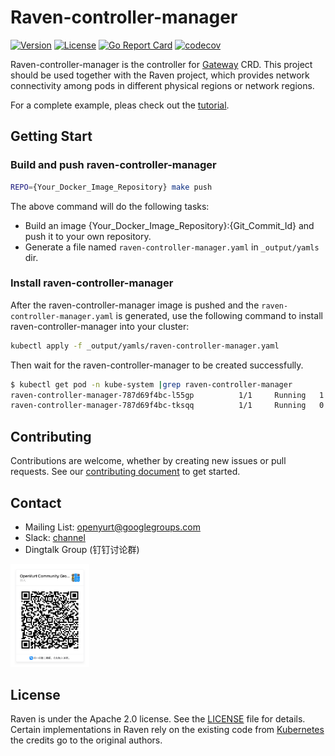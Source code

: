 # Raven-controller-manager

<div align="left">

[![Version](https://img.shields.io/badge/RavenControllerManager-v0.2.0-orange)](https://github.com/openyurtio/raven-controller-manager/releases/tag/v0.2.0)
[![License](https://img.shields.io/badge/license-Apache%202-4EB1BA.svg)](https://www.apache.org/licenses/LICENSE-2.0.html)
[![Go Report Card](https://goreportcard.com/badge/github.com/openyurtio/raven-controller-manager)](https://goreportcard.com/report/github.com/openyurtio/raven-controller-manager)
[![codecov](https://codecov.io/gh/openyurtio/raven-controller-manager/branch/main/graph/badge.svg)](https://codecov.io/gh/openyurtio/raven-controller-manager)
</div>

Raven-controller-manager is the controller for [Gateway](https://github.com/openyurtio/raven-controller-manager/blob/main/pkg/ravencontroller/apis/raven/v1alpha1/gateway_types.go) CRD.
This project should be used together with the Raven project, which provides network connectivity among pods in different physical regions or network regions.

For a complete example, pleas check out the [tutorial](https://github.com/openyurtio/raven/blob/main/docs/raven-agent-tutorial.md).

## Getting Start

### Build and push raven-controller-manager

```bash
REPO={Your_Docker_Image_Repository} make push
```

The above command will do the following tasks:

* Build an image {Your_Docker_Image_Repository}:{Git_Commit_Id} and push it to your own repository.
* Generate a file named `raven-controller-manager.yaml` in `_output/yamls` dir.

### Install raven-controller-manager

After the raven-controller-manager image is pushed and the `raven-controller-manager.yaml` is generated,
use the following command to install raven-controller-manager into your cluster:

```bash
kubectl apply -f _output/yamls/raven-controller-manager.yaml
```

Then wait for the raven-controller-manager to be created successfully.

```bash
$ kubectl get pod -n kube-system |grep raven-controller-manager
raven-controller-manager-787d69f4bc-l55gp          1/1     Running   1          5m55s
raven-controller-manager-787d69f4bc-tksqq          1/1     Running   0          5m4s
```

## Contributing

Contributions are welcome, whether by creating new issues or pull requests. See
our [contributing document](https://github.com/openyurtio/openyurt/blob/master/CONTRIBUTING.md) to get started.

## Contact

* Mailing List: openyurt@googlegroups.com
* Slack: [channel](https://join.slack.com/t/openyurt/shared_invite/zt-iw2lvjzm-MxLcBHWm01y1t2fiTD15Gw)
* Dingtalk Group (钉钉讨论群)

<div align="left">
    <img src="https://github.com/openyurtio/openyurt/blob/master/docs/img/ding.jpg" width=25% title="dingtalk">
</div>

## License

Raven is under the Apache 2.0 license. See the [LICENSE](LICENSE) file
for details. Certain implementations in Raven rely on the existing code
from [Kubernetes](https://github.com/kubernetes/kubernetes) the credits go to the
original authors.
